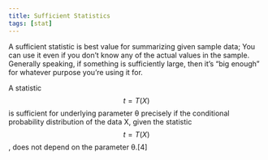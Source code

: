 ```yaml
---
title: Sufficient Statistics
tags: [stat]
---
```


A sufficient statistic is best value for summarizing given sample data; You can use it even if you don’t know any of the actual values in the sample. Generally speaking, if something is sufficiently large, then it’s “big enough” for whatever purpose you’re using it for.

A statistic $$t = T(X)$$ is sufficient for underlying parameter θ precisely if the conditional probability distribution of the data  X, given the statistic $$t = T(X)$$, does not depend on the parameter θ.[4]
 